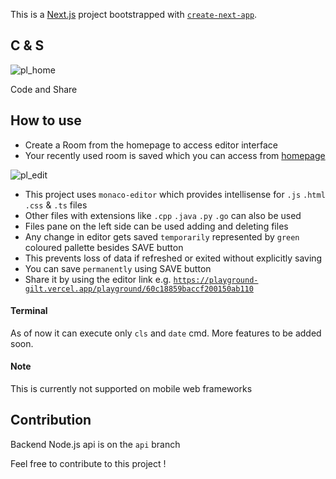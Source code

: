 This is a [Next.js](https://nextjs.org/) project bootstrapped with [`create-next-app`](https://github.com/vercel/next.js/tree/canary/packages/create-next-app).

## C & S

![pl_home](https://user-images.githubusercontent.com/54366450/121462506-51ef1100-c9ce-11eb-9091-6bbc006880cb.jpg)

Code and Share

## How to use 

- Create a Room from the homepage to access editor interface
- Your recently used room is saved which you can access from [homepage](https://playground-gilt.vercel.app/)

![pl_edit](https://user-images.githubusercontent.com/54366450/121466487-24f22c80-c9d5-11eb-8d05-26b3827baf8f.jpg)

- This project uses `monaco-editor` which provides intellisense for `.js` `.html` `.css` & `.ts` files
- Other files with extensions like `.cpp` `.java` `.py` `.go` can also be used 
- Files pane on the left side can be used adding and deleting files 
- Any change in editor gets saved `temporarily` represented by `green` coloured pallette besides SAVE button
- This prevents loss of data if refreshed or exited without explicitly saving
- You can save `permanently` using SAVE button
- Share it by using the editor link e.g. [`https://playground-gilt.vercel.app/playground/60c18859baccf200150ab110`](https://playground-gilt.vercel.app/playground/60c18859baccf200150ab110) 

#### Terminal

As of now it can execute only `cls` and `date` cmd. More features to be added soon.

#### Note

This is currently not supported on mobile web frameworks

## Contribution

Backend Node.js api is on the `api` branch

Feel free to contribute to this project !
